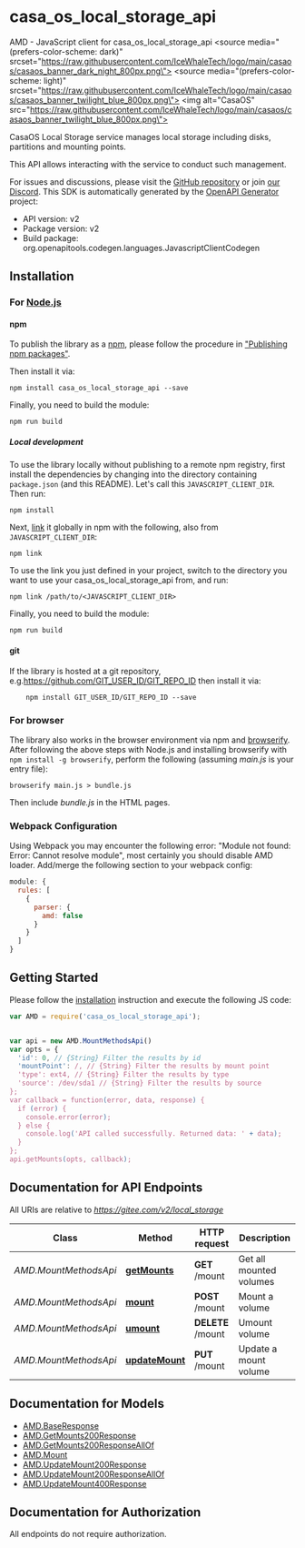 # casa_os_local_storage_api

AMD - JavaScript client for casa_os_local_storage_api
<picture>
    <source media=\"(prefers-color-scheme: dark)\" srcset=\"https://raw.githubusercontent.com/IceWhaleTech/logo/main/casaos/casaos_banner_dark_night_800px.png\">
    <source media=\"(prefers-color-scheme: light)\" srcset=\"https://raw.githubusercontent.com/IceWhaleTech/logo/main/casaos/casaos_banner_twilight_blue_800px.png\">
    <img alt=\"CasaOS\" src=\"https://raw.githubusercontent.com/IceWhaleTech/logo/main/casaos/casaos_banner_twilight_blue_800px.png\">
</picture>

CasaOS Local Storage service manages local storage including disks, partitions and mounting points.

This API allows interacting with the service to conduct such management.

For issues and discussions, please visit the [GitHub repository](https://github.com/IceWhaleTech/CasaOS) or join [our Discord](https://discord.gg/knqAbbBbeX).
This SDK is automatically generated by the [OpenAPI Generator](https://openapi-generator.tech) project:

- API version: v2
- Package version: v2
- Build package: org.openapitools.codegen.languages.JavascriptClientCodegen

## Installation

### For [Node.js](https://nodejs.org/)

#### npm

To publish the library as a [npm](https://www.npmjs.com/), please follow the procedure in ["Publishing npm packages"](https://docs.npmjs.com/getting-started/publishing-npm-packages).

Then install it via:

```shell
npm install casa_os_local_storage_api --save
```

Finally, you need to build the module:

```shell
npm run build
```

##### Local development

To use the library locally without publishing to a remote npm registry, first install the dependencies by changing into the directory containing `package.json` (and this README). Let's call this `JAVASCRIPT_CLIENT_DIR`. Then run:

```shell
npm install
```

Next, [link](https://docs.npmjs.com/cli/link) it globally in npm with the following, also from `JAVASCRIPT_CLIENT_DIR`:

```shell
npm link
```

To use the link you just defined in your project, switch to the directory you want to use your casa_os_local_storage_api from, and run:

```shell
npm link /path/to/<JAVASCRIPT_CLIENT_DIR>
```

Finally, you need to build the module:

```shell
npm run build
```

#### git

If the library is hosted at a git repository, e.g.https://github.com/GIT_USER_ID/GIT_REPO_ID
then install it via:

```shell
    npm install GIT_USER_ID/GIT_REPO_ID --save
```

### For browser

The library also works in the browser environment via npm and [browserify](http://browserify.org/). After following
the above steps with Node.js and installing browserify with `npm install -g browserify`,
perform the following (assuming *main.js* is your entry file):

```shell
browserify main.js > bundle.js
```

Then include *bundle.js* in the HTML pages.

### Webpack Configuration

Using Webpack you may encounter the following error: "Module not found: Error:
Cannot resolve module", most certainly you should disable AMD loader. Add/merge
the following section to your webpack config:

```javascript
module: {
  rules: [
    {
      parser: {
        amd: false
      }
    }
  ]
}
```

## Getting Started

Please follow the [installation](#installation) instruction and execute the following JS code:

```javascript
var AMD = require('casa_os_local_storage_api');


var api = new AMD.MountMethodsApi()
var opts = {
  'id': 0, // {String} Filter the results by id
  'mountPoint': /, // {String} Filter the results by mount point
  'type': ext4, // {String} Filter the results by type
  'source': /dev/sda1 // {String} Filter the results by source
};
var callback = function(error, data, response) {
  if (error) {
    console.error(error);
  } else {
    console.log('API called successfully. Returned data: ' + data);
  }
};
api.getMounts(opts, callback);

```

## Documentation for API Endpoints

All URIs are relative to *https://gitee.com/v2/local_storage*

Class | Method | HTTP request | Description
------------ | ------------- | ------------- | -------------
*AMD.MountMethodsApi* | [**getMounts**](docs/MountMethodsApi.md#getMounts) | **GET** /mount | Get all mounted volumes
*AMD.MountMethodsApi* | [**mount**](docs/MountMethodsApi.md#mount) | **POST** /mount | Mount a volume
*AMD.MountMethodsApi* | [**umount**](docs/MountMethodsApi.md#umount) | **DELETE** /mount | Umount volume
*AMD.MountMethodsApi* | [**updateMount**](docs/MountMethodsApi.md#updateMount) | **PUT** /mount | Update a mount volume


## Documentation for Models

 - [AMD.BaseResponse](docs/BaseResponse.md)
 - [AMD.GetMounts200Response](docs/GetMounts200Response.md)
 - [AMD.GetMounts200ResponseAllOf](docs/GetMounts200ResponseAllOf.md)
 - [AMD.Mount](docs/Mount.md)
 - [AMD.UpdateMount200Response](docs/UpdateMount200Response.md)
 - [AMD.UpdateMount200ResponseAllOf](docs/UpdateMount200ResponseAllOf.md)
 - [AMD.UpdateMount400Response](docs/UpdateMount400Response.md)


## Documentation for Authorization

All endpoints do not require authorization.
